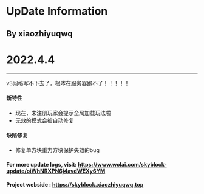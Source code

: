 # UpDate Information
## By xiaozhiyuqwq
# 2022.4.4

---

v3网格写不下去了，根本在服务器跑不了！！！！！

#### 新特性

- 现在，未注册玩家会提示全局加载玩法啦
- 无效的模式会被自动修复

#### 缺陷修复

- 修复单方块重力方块保护失效的bug

#### For more update logs, visit: https://www.wolai.com/skyblock-update/oiWhNRXPN6j4avdWEXy6YM
#### Project webside : https://skyblock.xiaozhiyuqwq.top